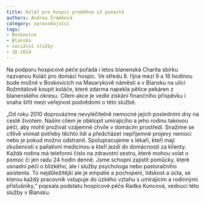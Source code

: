```yaml
---
title: Koláč pro hospic proběhne už pošesté
authors: Andrea Šrámková
category: zpravodajství
tags:
- Boskovice
- Blansko
- sociální služby
- 38-2014 
---
```


Na podporu hospicové péče pořádá i letos blanenská Charita sbírku nazvanou Koláč pro domácí hospic. Ve středu 8. října mezi 9 a 16 hodinou bude možné v Boskovicích na Masarykově náměstí a v Blansku na ulici Rožmitálově koupit koláče, které zdarma napekla pětice pekáren z blanenského okresu. Cílem akce je vedle získání finančního příspěvku i snaha šířit mezi veřejnost podvědomí o této službě.

„Od roku 2010 doprovázíme nevyléčitelně nemocné jejich posledními dny na cestě životem. Naším cílem je obklopit umírajícího a jeho rodinu takovou péčí, aby mohli prožívat vzájemné chvíle v domácím prostředí. Snažíme se citlivě vnímat potřeby těchto lidí a předcházet nepříjemné projevy nemoci nebo je pokud možno odstranit. Spolupracujeme s lékaři, kteří mají zkušenosti s paliativní medicínou a kteří jezdí do domácnosti za klienty. Každá rodina má telefonní číslo na zdravotní sestru, které mohou volat o pomoc či jen radu 24 hodin denně. Jsme schopni zajistit pomůcky, které usnadní péči o blízkého, ale i služby psychologa nebo pastoračního asistenta. To nejdůležitější ale je empatie a pochopení, lidskost a úcta, se kterou každý pracovník vstupuje do úzkého vztahu s umírajícím a rodinnými příslušníky,“ popsala podstatu hospicové péče Radka Kuncová, vedoucí této služby v Blansku.